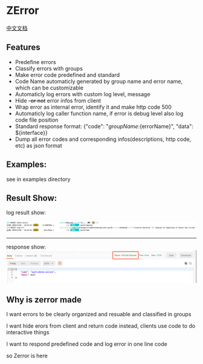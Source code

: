 # ZError

[中文文档](./Readme_zh.md)

## Features

- Predefine errors
- Classify errors with groups
- Make error code predefined and standard
- Code Name automaticly generated by group name and error name, which can be customizable
- Automaticly log errors with custom log level, message
- Hide ~~-or not~~ error infos from client
- Wrap error as internal error, identify it and make http code 500
- Automaticly log caller function name, if error is debug level also log code file position
- Standard response format: {"code": "${groupName}:${errorName}", "data": ${interface}}
- Dump all error codes and corresponding infos(descriptions, http code, etc) as json format


## Examples:

see in examples directory

## Result Show:

log result show:

![log result show](./log.png)

***

response show:
![response show](./response.png)


## Why is zerror made


I want errors to be clearly organized and resuable and classified in groups

I want hide erors from client and return code instead, clients use code to do interactive things

I want to respond predefined code and log error in one line code

so Zerror is here



